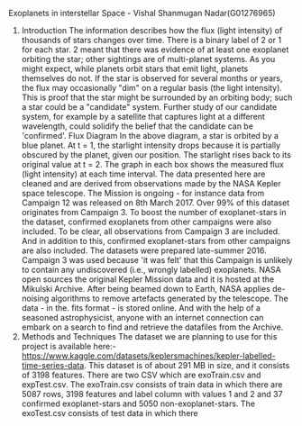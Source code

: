 Exoplanets in interstellar Space -
Vishal Shanmugan Nadar(G01276965)
1. Introduction
The information describes how the flux (light intensity) of thousands of stars changes over time. There is a binary label of 2 or 1 for each star. 2 meant that there was evidence of at least one exoplanet orbiting the star; other sightings are of multi-planet systems. As you might expect, while planets orbit stars that emit light, planets themselves do not. If the star is observed for several months or years, the flux may occasionally "dim" on a regular basis (the light intensity). This is proof that the star might be surrounded by an orbiting body; such a star could be a "candidate" system. Further study of our candidate system, for example by a satellite that captures light at a different wavelength, could solidify the belief that the candidate can be 'confirmed'. Flux Diagram In the above diagram, a star is orbited by a blue planet. At t = 1, the starlight intensity drops because it is partially obscured by the planet, given our position. The starlight rises back to its original value at t = 2. The graph in each box shows the measured flux (light intensity) at each time interval.
The data presented here are cleaned and are derived from observations made by the NASA Kepler space telescope. The Mission is ongoing - for instance data from Campaign 12 was released on 8th March 2017. Over 99% of this dataset originates from Campaign 3. To boost the number of exoplanet-stars in the dataset, confirmed exoplanets from other campaigns were also included. To be clear, all observations from Campaign 3 are included. And in addition to this, confirmed exoplanet-stars from other campaigns are also included. The datasets were prepared late-summer 2016. Campaign 3 was used because 'it was felt' that this Campaign is unlikely to contain any undiscovered (i.e., wrongly labelled) exoplanets. NASA open sources the original Kepler Mission data and it is hosted at the Mikulski Archive. After being beamed down to Earth, NASA applies de-noising algorithms to remove artefacts generated by the telescope. The data - in the. fits format - is stored online. And with the help of a seasoned astrophysicist, anyone with an internet connection can embark on a search to find and retrieve the datafiles from the Archive.
2. Methods and Techniques
The dataset we are planning to use for this project is available here:- https://www.kaggle.com/datasets/keplersmachines/kepler-labelled-time-series-data. This dataset is of about 291 MB in size, and it consists of 3198 features. There are two CSV which are exoTrain.csv and expTest.csv. The exoTrain.csv consists of train data in which there are 5087 rows, 3198 features and label column with values 1 and 2 and 37 confirmed exoplanet-stars and 5050 non-exoplanet-stars. The exoTest.csv consists of test data in which there
